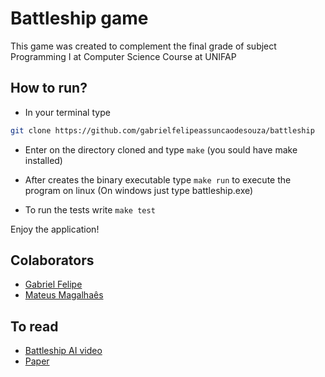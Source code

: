 # Battleship game

This game was created to complement the final grade of subject Programming I at Computer Science Course at UNIFAP

## How to run?
* In your terminal type
 ```bash
git clone https://github.com/gabrielfelipeassuncaodesouza/battleship
```
* Enter on the directory cloned and type `make` (you sould have make installed)

* After creates the binary executable type `make run` to execute the program on linux (On windows just type battleship.exe)

* To run the tests write `make test`

Enjoy the application!

## Colaborators

* [Gabriel Felipe](https://github.com/gabrielfelipeassuncaodesouza)
* [Mateus Magalhaês](https://github.com/mateus-mglh)

## To read

* [Battleship AI video](https://www.google.com/url?sa=t&rct=j&q=&esrc=s&source=web&cd=&cad=rja&uact=8&ved=2ahUKEwiTvKvsprmBAxVSppUCHeVnBRYQwqsBegQIDhAG&url=https%3A%2F%2Fwww.youtube.com%2Fwatch%3Fv%3DEM1s8jHa0L8&usg=AOvVaw3yhjuqhE3ErCjstNcVnE9B&opi=89978449)
* [Paper](https://pageperso.lis-lab.fr/guilherme.fonseca/battleship_conf.pdf)
